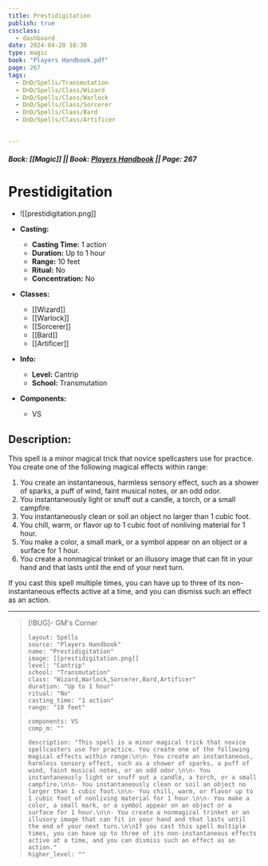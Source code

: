 ```yaml
---
title: Prestidigitation
publish: true
cssclass:
  - dashboard
date: 2024-04-20 18:30
type: magic
book: "Players Handbook.pdf"
page: 267
tags:
  - DnD/Spells/Transmutation
  - DnD/Spells/Class/Wizard
  - DnD/Spells/Class/Warlock
  - DnD/Spells/Class/Sorcerer
  - DnD/Spells/Class/Bard
  - DnD/Spells/Class/Artificer


---
```


##### Back: [[Magic]] || Book: [Players Handbook](https://drive.google.com/drive/folders/1O5bhpYizcIT5xxAoLOuzCRht_PVS7VSG?usp=sharing) || Page: 267

# Prestidigitation
- ![[prestidigitation.png]]
- **Casting:**
    - **Casting Time:** 1 action
    - **Duration:** Up to 1 hour
    - **Range:** 10 feet
    - **Ritual:** No
    - **Concentration:** No
- **Classes:**
    - [[Wizard]]
    - [[Warlock]]
    - [[Sorcerer]]
    - [[Bard]]
    - [[Artificer]]

- **Info:**
    - **Level:** Cantrip
    - **School:** Transmutation
- **Components:**
    - VS


## Description:
This spell is a minor magical trick that novice spellcasters use for practice. You create one of the following magical effects within range:

1. You create an instantaneous, harmless sensory effect, such as a shower of sparks, a puff of wind, faint musical notes, or an odd odor.
2. You instantaneously light or snuff out a candle, a torch, or a small campfire.
3. You instantaneously clean or soil an object no larger than 1 cubic foot.
4. You chill, warm, or flavor up to 1 cubic foot of nonliving material for 1 hour.
5. You make a color, a small mark, or a symbol appear on an object or a surface for 1 hour.
6. You create a nonmagical trinket or an illusory image that can fit in your hand and that lasts until the end of your next turn.

If you cast this spell multiple times, you can have up to three of its non-instantaneous effects active at a time, and you can dismiss such an effect as an action.



---

> [!BUG]- GM's Corner
>
> ```statblock
> layout: Spells
> source: "Players Handbook"
> name: "Prestidigitation"
> image: [[prestidigitation.png]]
> level: "Cantrip"
> school: "Transmutation"
> class: "Wizard,Warlock,Sorcerer,Bard,Artificer"
> duration: "Up to 1 hour"
> ritual: "No"
> casting_time: "1 action"
> range: "10 feet"
>
> components: VS
> comp_m: ""
>
> description: "This spell is a minor magical trick that novice spellcasters use for practice. You create one of the following magical effects within range:\n\n- You create an instantaneous, harmless sensory effect, such as a shower of sparks, a puff of wind, faint musical notes, or an odd odor.\n\n- You instantaneously light or snuff out a candle, a torch, or a small campfire.\n\n- You instantaneously clean or soil an object no larger than 1 cubic foot.\n\n- You chill, warm, or flavor up to 1 cubic foot of nonliving material for 1 hour.\n\n- You make a color, a small mark, or a symbol appear on an object or a surface for 1 hour.\n\n- You create a nonmagical trinket or an illusory image that can fit in your hand and that lasts until the end of your next turn.\n\nIf you cast this spell multiple times, you can have up to three of its non-instantaneous effects active at a time, and you can dismiss such an effect as an action."
> higher_level: ""
> ```
